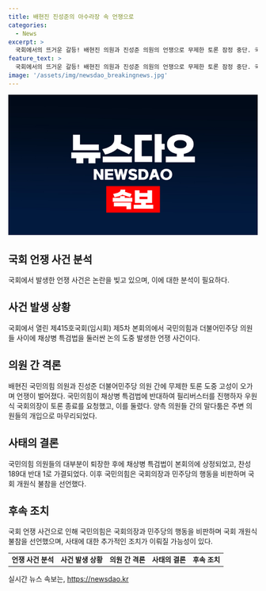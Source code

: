 ```yaml
---
title: 배현진 진성준의 아수라장 속 언쟁으로
categories:
  - News
excerpt: >
  국회에서의 뜨거운 갈등! 배현진 의원과 진성준 의원의 언쟁으로 무제한 토론 잠정 중단. 국민의힘이 필리버스터로 처리를 지연하자 여당 의원들의 강한 항의로 고성이 오갔고, 사태는 번지며 정청래 의원까지 참여. 결국, 채상병 특검법은 가결되었지만 국회의 상황은 여전히 불안.
feature_text: >
  국회에서의 뜨거운 갈등! 배현진 의원과 진성준 의원의 언쟁으로 무제한 토론 잠정 중단. 국민의힘이 필리버스터로 처리를 지연하자 여당 의원들의 강한 항의로 고성이 오갔고, 사태는 번지며 정청래 의원까지 참여. 결국, 채상병 특검법은 가결되었지만 국회의 상황은 여전히 불안.
image: '/assets/img/newsdao_breakingnews.jpg'
---
```


<p><img src="/assets/img/newsdao_breakingnews.jpg" alt="ontimetimes 속보" /></p>

<h2 data-ke-size="size26">국회 언쟁 사건 분석</h2>

<p data-ke-size="size16">국회에서 발생한 언쟁 사건은 논란을 빚고 있으며, 이에 대한 분석이 필요하다.</p>

<h2 data-ke-size="size24">사건 발생 상황</h2>

<p data-ke-size="size16">국회에서 열린 제415호국회(임시회) 제5차 본회의에서 국민의힘과 더불어민주당 의원들 사이에 채상병 특검법을 둘러싼 논의 도중 발생한 언쟁 사건이다.</p>

<h2 data-ke-size="size24">의원 간 격론</h2>

<p data-ke-size="size16">배현진 국민의힘 의원과 진성준 더불어민주당 의원 간에 무제한 토론 도중 고성이 오가며 언쟁이 벌어졌다. 국민의힘이 채상병 특검법에 반대하여 필리버스터를 진행하자 우원식 국회의장이 토론 종료를 요청했고, 이를 둘렸다. 양측 의원들 간의 말다툼은 주변 의원들의 개입으로 마무리되었다.</p>

<h2 data-ke-size="size24">사태의 결론</h2>

<p data-ke-size="size16">국민의힘 의원들의 대부분이 퇴장한 후에 채상병 특검법이 본회의에 상정되었고, 찬성 189대 반대 1로 가결되었다. 이후 국민의힘은 국회의장과 민주당의 행동을 비판하며 국회 개원식 불참을 선언했다.</p>

<h2 data-ke-size="size24">후속 조치</h2>

<p data-ke-size="size16">국회 언쟁 사건으로 인해 국민의힘은 국회의장과 민주당의 행동을 비판하며 국회 개원식 불참을 선언했으며, 사태에 대한 추가적인 조치가 이뤄질 가능성이 있다.</p>

<table>
    <tr>
        <td style="text-align: center; height: 17px;"><b>언쟁 사건 분석</b></td>
        <td style="text-align: center; height: 17px;"><b>사건 발생 상황</b></td>
        <td style="text-align: center; height: 17px;"><b>의원 간 격론</b></td>
        <td style="text-align: center; height: 17px;"><b>사태의 결론</b></td>
        <td style="text-align: center; height: 17px;"><b>후속 조치</b></td>
    </tr>
</table>
실시간 뉴스 속보는, <a href="https://newsdao.kr" rel="dofollow">https://newsdao.kr</a>



